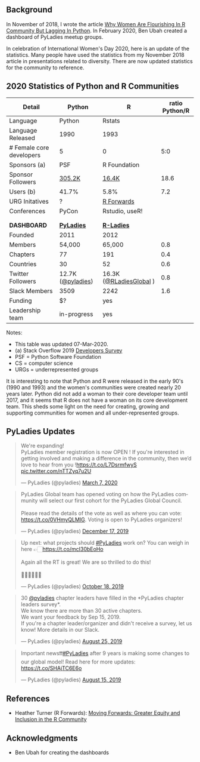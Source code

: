 ## Background
In November of 2018, I wrote the article [Why Women Are Flourishing In R Community But Lagging In Python](https://reshamas.github.io/why-women-are-flourishing-in-r-community-but-lagging-in-python/). In February 2020, Ben Ubah created a dashboard of PyLadies meetup groups. 

In celebration of International Women's Day 2020, here is an update of the statistics.  Many people have used the statistics from my November 2018 article in presentations related to diversity.  There are now updated statistics for the community to reference.  


## 2020 Statistics of Python and R Communities

| Detail            | Python | R  | ratio Python/R  |
|-------------------|------------|------------|----------------|
| Language          | Python     | Rstats     |                |
| Language Released | 1990       | 1993       |                |
| # Female core developers|  5   | 0          |  5:0              | 
| Sponsors (a)      | PSF        | R Foundation |              |
| Sponsor Followers | [305.2K](https://twitter.com/ThePSF)  |  [16.4K](https://twitter.com/_R_Foundation)| 18.6  |
| Users (b)         | 41.7%      | 5.8%       |  7.2   |
| URG Initatives    | ?          | [R Forwards](https://forwards.github.io)       |     |
| Conferences       | PyCon      | Rstudio, useR! 
|                   |            |        |     |
|                   |    |        |     |
| **DASHBOARD**     | **[PyLadies](https://nyc-pyladies.github.io/pyladies-dashboard/pyladies.html)**   | **[R-Ladies](https://benubah.github.io/r-community-explorer/rladies.html)**
| Founded           | 2011       | 2012       |                |
| Members           | 54,000     | 65,000     |  0.8   |
| Chapters          | 77         | 191        |  0.4   |
| Countries         | 30         |  52        |  0.6   |
| Twitter Followers | 12.7K ([@pyladies](https://twitter.com/pyladies))  |  16.3K ([@RLadiesGlobal](https://twitter.com/RLadiesGlobal) )   | 0.8
| Slack Members     | 3509       | 2242       |  1.6   |  
| Funding           | $?         |  yes       |           |     
| Leadership team             | in-progress| yes        |                |

Notes:  
- This table was updated 07-Mar-2020.
- (a) Stack Overflow 2019 [Developers Survey](https://insights.stackoverflow.com/survey/2019)
- PSF = Python Software Foundation  
- CS = computer science
- URGs = underrepresented groups

It is interesting to note that Python and R were released in the early 90's (1990 and 1993) and the women's communities were created nearly 20 years later.  Python did not add a woman to their core developer team until 2017, and it seems that R does not have a woman on its core development team.  This sheds some light on the need for creating, growing and supporting communities for women and all under-represented groups.  

## PyLadies Updates
<p>
<blockquote class="twitter-tweet"><p lang="en" dir="ltr">We&#39;re expanding!<br>PyLadies member registration is now OPEN ! If you&#39;re interested in getting involved and making a difference in the community, then we’d love to hear from you !<a href="https://t.co/L7DsrmfwyS">https://t.co/L7DsrmfwyS</a> <a href="https://t.co/nTTZyq7u2U">pic.twitter.com/nTTZyq7u2U</a></p>&mdash; PyLadies (@pyladies) <a href="https://twitter.com/pyladies/status/1236357624871845888?ref_src=twsrc%5Etfw">March 7, 2020</a></blockquote> <script async src="https://platform.twitter.com/widgets.js" charset="utf-8"></script>
</p>

<p>
<blockquote class="twitter-tweet"><p lang="en" dir="ltr">PyLadies Global team has opened voting on how the PyLadies community will select our first cohort for the PyLadies Global Council. <br><br>Please read the details of the vote as well as where you can vote: <a href="https://t.co/0VHmyQLMIG">https://t.co/0VHmyQLMIG</a>. Voting is open to PyLadies organizers!</p>&mdash; PyLadies (@pyladies) <a href="https://twitter.com/pyladies/status/1207072997556789248?ref_src=twsrc%5Etfw">December 17, 2019</a></blockquote> <script async src="https://platform.twitter.com/widgets.js" charset="utf-8"></script>
</p>

<blockquote class="twitter-tweet"><p lang="en" dir="ltr">Up next: what projects should <a href="https://twitter.com/hashtag/PyLadies?src=hash&amp;ref_src=twsrc%5Etfw">#PyLadies</a> work on? You can weigh in here 👉🏻<a href="https://t.co/mcI30bEoHo">https://t.co/mcI30bEoHo</a><br><br>Again all the RT is great! We are so thrilled to do this! <br><br>👋🏿👋🏼👋🏽</p>&mdash; PyLadies (@pyladies) <a href="https://twitter.com/pyladies/status/1185308589361127424?ref_src=twsrc%5Etfw">October 18, 2019</a></blockquote> <script async src="https://platform.twitter.com/widgets.js" charset="utf-8"></script>

<blockquote class="twitter-tweet"><p lang="en" dir="ltr">30 <a href="https://twitter.com/pyladies?ref_src=twsrc%5Etfw">@pyladies</a> chapter leaders have filled in the *PyLadies chapter leaders survey*.<br>We know there are more than 30 active chapters.<br>We want your feedback by Sep 15, 2019.<br>If you&#39;re a chapter leader/organizer and didn&#39;t receive a survey, let us know! More details in our Slack.</p>&mdash; PyLadies (@pyladies) <a href="https://twitter.com/pyladies/status/1165669768092762121?ref_src=twsrc%5Etfw">August 25, 2019</a></blockquote> <script async src="https://platform.twitter.com/widgets.js" charset="utf-8"></script>

<p>
<blockquote class="twitter-tweet"><p lang="en" dir="ltr">Important news❗❗<a href="https://twitter.com/hashtag/PyLadies?src=hash&amp;ref_src=twsrc%5Etfw">#PyLadies</a> after 9 years is making some changes to our global model! Read here for more updates: <a href="https://t.co/SHAjTC6E6o">https://t.co/SHAjTC6E6o</a></p>&mdash; PyLadies (@pyladies) <a href="https://twitter.com/pyladies/status/1162061210965204994?ref_src=twsrc%5Etfw">August 15, 2019</a></blockquote> <script async src="https://platform.twitter.com/widgets.js" charset="utf-8"></script>
</p>

## References
- Heather Turner (R Forwards): [Moving Forwards: Greater Equity and Inclusion in the R Community](https://www.heatherturner.net/talks/celebration2020)

## Acknowledgments
- Ben Ubah for creating the dashboards
